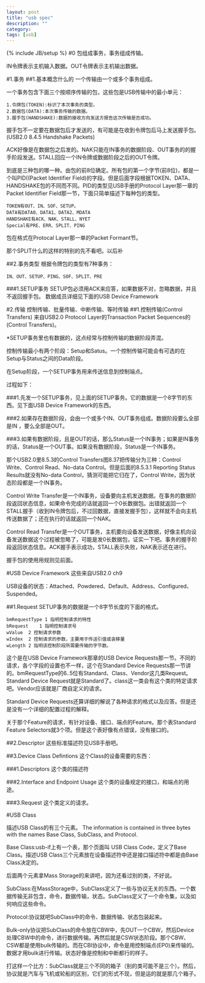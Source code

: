```yaml
---
layout: post
title: "usb spec"
description: ""
category: 
tags: [usb]
---
```

{% include JB/setup %}
#0
包组成事务，事务组成传输。

IN令牌表示主机输入数据。OUT令牌表示主机输出数据。

#1.事务
##1.基本概念什么的
一个传输由一个或多个事务组成。

一个事务包含下面三个按顺序传输的包，这些包是USB传输中的最小单元：

    1.令牌包(TOKEN):标识了本次事务的类型。
    2.数据包(DATA):本次事务传输的数据。
    3.握手包(HANDSHAKE):数据的接收方向发送方报告这次传输是否成功。

握手包不一定要在数据包后才发送的，有可能是在收到令牌包后马上发送握手包。(USB2.0 8.4.5 Handshake Packets)

ACK好像是在数据包之后发的。NAK只能在IN事务的数据阶段、OUT事务的的握手阶段发送。STALL回应一个IN令牌或数据阶段之后的OUT令牌。

到底是三种包的哪一种。由包的前8位确定。所有包的第一个字节(前8位)，都是一个叫PID((Packet Identifier Field)的字段。但是后面字段根据TOKEN、DATA、HANDSHAKE包的不同而不同。PID的类型见USB手册的Protocol Layer那一章的Packet Identifier Field那一节，下面只简单描述下每种包的类型。

    TOKEN有OUT、IN、SOF、SETUP。
    DATA有DATA0、DATA1、DATA2、MDATA
    HANDSHAKE有ACK、NAK、STALL、NYET
    Special有PRE、ERR、SPLIT、PING

包在格式在Protocal Layer那一单的Packet Formant节。

那个SPLIT什么的这样的特别的先不看吧。以后补

##2.事务类型
根据令牌包的类型有7种事务：

    IN、OUT、SETUP、PING、SOF、SPLIT、PRE

###1.SETUP事务
SETUP包必须用ACK来应答，如果数据不对，忽略数据，并且不返回握手包。
数据成员详细见下面的USB Device Framework

#2.传输
控制传输、批量传输、中断传输、等时传输
##1.控制传输(Control Transfers)
来自USB2.0 Protocol Layer的Transaction Packet Sequences的(Control Transfers)。

*SETUP事务里也有数据的，这点经常与控制传输的数据阶段弄混。

控制传输最小有两个阶段：Setup和Satus。一个控制传输可能会有可选的在Setup与Status之间的Data阶段。

在Setup阶段，一个SETUP事务用来传送信息到控制端点。

过程如下：

###1.先发一个SETUP事务，见上面的SETUP事务。它的数据是一个8字节的东西。见下面USB Device Framework的东西。

###2.如果存在数据阶段，会由一个或多个IN、OUT事务组成。数据阶段要么全部是IN
，要么全部是OUT。

###3.如果有数据阶段，且是OUT的话，那么Status是一个IN事务；如果是IN事务的话，Status是一个OUT事。如果没有数据阶段，Status是一个IN事务。

那个USB2.0里8.5.3的Control Transfers图8.37把传输分为三种：Control Write、Control Read、No-data Control。但是后面的8.5.3.1 Reporting Status Results就没有No-data Control，猜测可能把它归在了，Control Write，因为状态阶段都是一个IN事务。

Control Write Transfer是一个IN事务，设备要向主机发送数据。在事务的数据阶段返回状态信息，如果命令完成的话就返回一个0长数据包。出错就返回一个STALL握手（收到IN令牌包后，不过回数据，直接发握手包），这样就不会向主机传送数据了；还在执行的话就返回一个NAK。

Control Read Transfer是一个OUT事务，主机要向设备发送数据，好像主机向设备发送数据这个过程被忽略了，可能是发0长数据包，证实一下吧。事务的握手阶段返回状态信息。ACK握手表示成功，STALL表示失败，NAK表示还在进行。

握手包的使用用规则见前面。

#USB Device Framework
这些来自USB2.0 ch9

USB设备的状态：Attached、Powdered、Default、Address、Configured、Suspended。



##1.Request
SETUP事务的数据是一个8字节长度的下面的格式。

    bmRequestType 1 指明控制请求的特性
    bRequest	1 指明控制请求号
    wValue	2 控制请求参数
    wIndex	2 控制请求的参数，主要用于传送引值或衾移量
    wLength	2 指明该控制阶段所需要传输的字节数。

这个是在USB Device Framework那章的USB Device Requests那一节。不同的请求，各个字段的设置也不一样，这个在Standard Device Requests那一节讲的。bmRequestType的6..5位有Standard、Class、Vendor这几类Request。Standard Device Request就是Standard了。class这一类会有这个类的特定请求吧。Vendor应该就是厂商自定义的请求。

Standard Device Requests还算详细的解说了各种请求的格式以及应答。但是还是没有一个详细的配置过程的解释。

关于那个Feature的请求，有针对设备、接口、端点的Feature。那个表Standard Feature Selectors就3个项。但是这个表好像有点错误，没有接口的。

##2.Descriptor
这些标准描述符见USB手册吧。

##3.Device Class Defintions
这个Class的设备需要的东西：

###1.Descriptors
这个类的描述符

###2.Interface and Endpoint Usage
这个类的设备规定的接口，和端点的用途。

###3.Request
这个类定义的请求。

#USB Class

描述USB Class的有三个元素。 The information is contained in three bytes with the names Base Class, SubClass, and Protocol.

Base Class:usb-if上有一个表，那个页面叫 USB Class Code，定义了Base Class。描述USB Class三个元素放在设备描述符中还是接口描述符中都是由Base Class决定的。

后面两个元素拿Mass Storage的来讲吧，因为还看过别的类，不好说。

SubClass:在MassStorage中，SubClass定义了一些与协议无关的东西。一个数据传输无非包含，命令，数据传输，状态。SubClass定义了一个命令集，以及如何响应这些命令。

Protocol:协议就吧SubClass中的命令、数据传输、状态包装起来。

Bulk-only协议把SubClass的命令放在CBW中，先OUT一个CBW，然后Device处理CBW中的命令，进行数据传输。再然后就是CSW状态阶段。那个CBW、CSW都是使用bulk传输的。而在CBI协议中，命令是用控制端点(EP0)来传输的。数据才用bulk进行传输。状态好像是控制和中断都行的样子。

打这样一个比方：SubClass就是三个不同的箱子（别的类可能不是三个）。然后，协议就是汽车与飞机或轮船的区别，它们的形式不现，但是运的就是那几个箱子。
